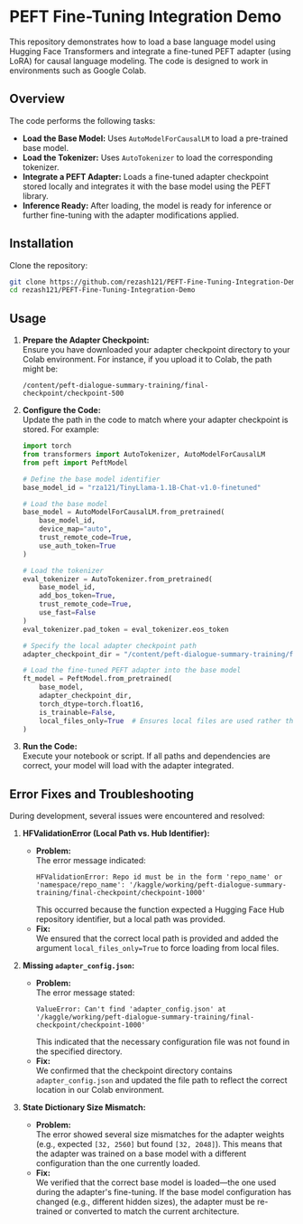 # PEFT Fine-Tuning Integration Demo

This repository demonstrates how to load a base language model using Hugging Face Transformers and integrate a fine-tuned PEFT adapter (using LoRA) for causal language modeling. The code is designed to work in environments such as Google Colab.

## Overview

The code performs the following tasks:
- **Load the Base Model:** Uses `AutoModelForCausalLM` to load a pre-trained base model.
- **Load the Tokenizer:** Uses `AutoTokenizer` to load the corresponding tokenizer.
- **Integrate a PEFT Adapter:** Loads a fine-tuned adapter checkpoint stored locally and integrates it with the base model using the PEFT library.
- **Inference Ready:** After loading, the model is ready for inference or further fine-tuning with the adapter modifications applied.

## Installation

Clone the repository:

```bash
git clone https://github.com/rezash121/PEFT-Fine-Tuning-Integration-Demo.git
cd rezash121/PEFT-Fine-Tuning-Integration-Demo
```

## Usage

1. **Prepare the Adapter Checkpoint:**  
   Ensure you have downloaded your adapter checkpoint directory to your Colab environment. For instance, if you upload it to Colab, the path might be:
   ```
   /content/peft-dialogue-summary-training/final-checkpoint/checkpoint-500
   ```

2. **Configure the Code:**  
   Update the path in the code to match where your adapter checkpoint is stored. For example:

   ```python
   import torch
   from transformers import AutoTokenizer, AutoModelForCausalLM
   from peft import PeftModel

   # Define the base model identifier
   base_model_id = "rza121/TinyLlama-1.1B-Chat-v1.0-finetuned"

   # Load the base model
   base_model = AutoModelForCausalLM.from_pretrained(
       base_model_id,
       device_map="auto",
       trust_remote_code=True,
       use_auth_token=True  
   )

   # Load the tokenizer
   eval_tokenizer = AutoTokenizer.from_pretrained(
       base_model_id,
       add_bos_token=True,
       trust_remote_code=True,
       use_fast=False
   )
   eval_tokenizer.pad_token = eval_tokenizer.eos_token

   # Specify the local adapter checkpoint path
   adapter_checkpoint_dir = "/content/peft-dialogue-summary-training/final-checkpoint/checkpoint-500"

   # Load the fine-tuned PEFT adapter into the base model
   ft_model = PeftModel.from_pretrained(
       base_model,
       adapter_checkpoint_dir,
       torch_dtype=torch.float16,
       is_trainable=False,
       local_files_only=True  # Ensures local files are used rather than fetching from HF Hub
   )
   ```

3. **Run the Code:**  
   Execute your notebook or script. If all paths and dependencies are correct, your model will load with the adapter integrated.

## Error Fixes and Troubleshooting

During development, several issues were encountered and resolved:

1. **HFValidationError (Local Path vs. Hub Identifier):**
   - **Problem:**  
     The error message indicated:
     ```
     HFValidationError: Repo id must be in the form 'repo_name' or 'namespace/repo_name': '/kaggle/working/peft-dialogue-summary-training/final-checkpoint/checkpoint-1000'
     ```
     This occurred because the function expected a Hugging Face Hub repository identifier, but a local path was provided.
   - **Fix:**  
     We ensured that the correct local path is provided and added the argument `local_files_only=True` to force loading from local files.

2. **Missing `adapter_config.json`:**
   - **Problem:**  
     The error message stated:
     ```
     ValueError: Can't find 'adapter_config.json' at '/kaggle/working/peft-dialogue-summary-training/final-checkpoint/checkpoint-1000'
     ```
     This indicated that the necessary configuration file was not found in the specified directory.
   - **Fix:**  
     We confirmed that the checkpoint directory contains `adapter_config.json` and updated the file path to reflect the correct location in our Colab environment.

3. **State Dictionary Size Mismatch:**
   - **Problem:**  
     The error showed several size mismatches for the adapter weights (e.g., expected `[32, 2560]` but found `[32, 2048]`). This means that the adapter was trained on a base model with a different configuration than the one currently loaded.
   - **Fix:**  
     We verified that the correct base model is loaded—the one used during the adapter's fine-tuning. If the base model configuration has changed (e.g., different hidden sizes), the adapter must be re-trained or converted to match the current architecture.
